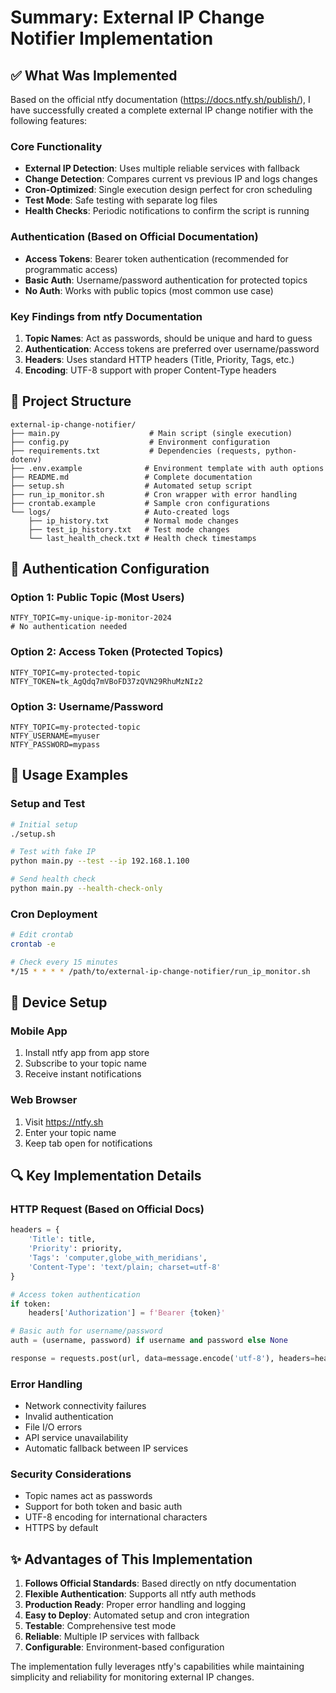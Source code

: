 # Summary: External IP Change Notifier Implementation

## ✅ What Was Implemented

Based on the official ntfy documentation (https://docs.ntfy.sh/publish/), I have successfully created a complete external IP change notifier with the following features:

### Core Functionality
- **External IP Detection**: Uses multiple reliable services with fallback
- **Change Detection**: Compares current vs previous IP and logs changes
- **Cron-Optimized**: Single execution design perfect for cron scheduling
- **Test Mode**: Safe testing with separate log files
- **Health Checks**: Periodic notifications to confirm the script is running

### Authentication (Based on Official Documentation)
- **Access Tokens**: Bearer token authentication (recommended for programmatic access)
- **Basic Auth**: Username/password authentication for protected topics  
- **No Auth**: Works with public topics (most common use case)

### Key Findings from ntfy Documentation
1. **Topic Names**: Act as passwords, should be unique and hard to guess
2. **Authentication**: Access tokens are preferred over username/password
3. **Headers**: Uses standard HTTP headers (Title, Priority, Tags, etc.)
4. **Encoding**: UTF-8 support with proper Content-Type headers

## 📁 Project Structure
```
external-ip-change-notifier/
├── main.py                    # Main script (single execution)
├── config.py                  # Environment configuration
├── requirements.txt           # Dependencies (requests, python-dotenv)
├── .env.example              # Environment template with auth options
├── README.md                 # Complete documentation
├── setup.sh                  # Automated setup script
├── run_ip_monitor.sh         # Cron wrapper with error handling
├── crontab.example           # Sample cron configurations
└── logs/                     # Auto-created logs
    ├── ip_history.txt        # Normal mode changes
    ├── test_ip_history.txt   # Test mode changes
    └── last_health_check.txt # Health check timestamps
```

## 🔧 Authentication Configuration

### Option 1: Public Topic (Most Users)
```env
NTFY_TOPIC=my-unique-ip-monitor-2024
# No authentication needed
```

### Option 2: Access Token (Protected Topics)
```env
NTFY_TOPIC=my-protected-topic
NTFY_TOKEN=tk_AgQdq7mVBoFD37zQVN29RhuMzNIz2
```

### Option 3: Username/Password
```env
NTFY_TOPIC=my-protected-topic  
NTFY_USERNAME=myuser
NTFY_PASSWORD=mypass
```

## 🚀 Usage Examples

### Setup and Test
```bash
# Initial setup
./setup.sh

# Test with fake IP
python main.py --test --ip 192.168.1.100

# Send health check
python main.py --health-check-only
```

### Cron Deployment
```bash
# Edit crontab
crontab -e

# Check every 15 minutes
*/15 * * * * /path/to/external-ip-change-notifier/run_ip_monitor.sh
```

## 📱 Device Setup

### Mobile App
1. Install ntfy app from app store
2. Subscribe to your topic name
3. Receive instant notifications

### Web Browser
1. Visit https://ntfy.sh
2. Enter your topic name
3. Keep tab open for notifications

## 🔍 Key Implementation Details

### HTTP Request (Based on Official Docs)
```python
headers = {
    'Title': title,
    'Priority': priority, 
    'Tags': 'computer,globe_with_meridians',
    'Content-Type': 'text/plain; charset=utf-8'
}

# Access token authentication
if token:
    headers['Authorization'] = f'Bearer {token}'

# Basic auth for username/password  
auth = (username, password) if username and password else None

response = requests.post(url, data=message.encode('utf-8'), headers=headers, auth=auth)
```

### Error Handling
- Network connectivity failures
- Invalid authentication
- File I/O errors  
- API service unavailability
- Automatic fallback between IP services

### Security Considerations
- Topic names act as passwords
- Support for both token and basic auth
- UTF-8 encoding for international characters
- HTTPS by default

## ✨ Advantages of This Implementation

1. **Follows Official Standards**: Based directly on ntfy documentation
2. **Flexible Authentication**: Supports all ntfy auth methods
3. **Production Ready**: Proper error handling and logging
4. **Easy to Deploy**: Automated setup and cron integration
5. **Testable**: Comprehensive test mode
6. **Reliable**: Multiple IP services with fallback
7. **Configurable**: Environment-based configuration

The implementation fully leverages ntfy's capabilities while maintaining simplicity and reliability for monitoring external IP changes.
